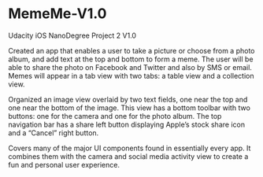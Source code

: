 # MemeMe-V1.0
Udacity iOS NanoDegree Project 2 V1.0

Created an app that enables a user to take a picture or choose from a photo album, and add text at the top and bottom to form a meme. The user will be able to share the photo on Facebook and Twitter and also by SMS or email. Memes will appear in a tab view with two tabs: a table view and a collection view.

Organized an image view overlaid by two text fields, one near the top and one near the bottom of the image. This view has a bottom toolbar with two buttons: one for the camera and one for the photo album. The top navigation bar has a share left button displaying Apple’s stock share icon and a “Cancel” right button.

Covers many of the major UI components found in essentially every app. It combines them with the camera and social media activity view to create a fun and personal user experience.

